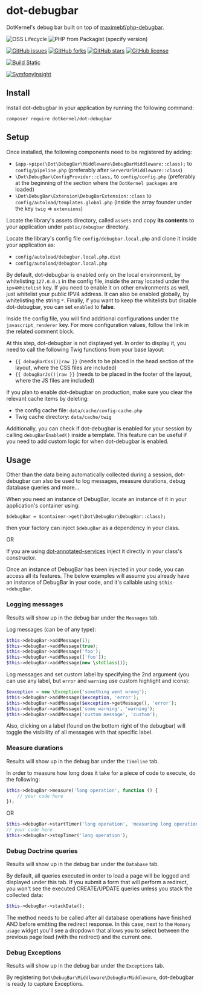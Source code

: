 # dot-debugbar

DotKernel's debug bar built on top of [maximebf/php-debugbar](https://github.com/maximebf/php-debugbar).

![OSS Lifecycle](https://img.shields.io/osslifecycle/dotkernel/dot-debugbar)
![PHP from Packagist (specify version)](https://img.shields.io/packagist/php-v/dotkernel/dot-debugbar/1.1.4)

[![GitHub issues](https://img.shields.io/github/issues/dotkernel/dot-debugbar)](https://github.com/dotkernel/dot-debugbar/issues)
[![GitHub forks](https://img.shields.io/github/forks/dotkernel/dot-debugbar)](https://github.com/dotkernel/dot-debugbar/network)
[![GitHub stars](https://img.shields.io/github/stars/dotkernel/dot-debugbar)](https://github.com/dotkernel/dot-debugbar/stargazers)
[![GitHub license](https://img.shields.io/github/license/dotkernel/dot-debugbar)](https://github.com/dotkernel/dot-debugbar/blob/1.0/LICENSE.md)

[![Build Static](https://github.com/dotkernel/dot-debugbar/actions/workflows/static-analysis.yml/badge.svg?branch=1.0)](https://github.com/dotkernel/dot-debugbar/actions/workflows/static-analysis.yml)

[![SymfonyInsight](https://insight.symfony.com/projects/c1dc83af-a4b3-4a46-a80c-d87dff782089/big.svg)](https://insight.symfony.com/projects/c1dc83af-a4b3-4a46-a80c-d87dff782089)


## Install
Install dot-debugbar in your application by running the following command:

    composer require dotkernel/dot-debugbar


## Setup
Once installed, the following components need to be registered by adding:
* `$app->pipe(\Dot\DebugBar\Middleware\DebugBarMiddleware::class);` to `config/pipeline.php` (preferably after `ServerUrlMiddleware::class`)
* `\Dot\DebugBar\ConfigProvider::class,` to `config/config.php` (preferably at the beginning of the section where the `DotKernel packages` are loaded)
* `\Dot\DebugBar\Extension\DebugBarExtension::class` to `config/autoload/templates.global.php` (inside the array founder under the key `twig` => `extensions`)

Locate the library's assets directory, called `assets` and copy **its contents** to your application under `public/debugbar` directory.

Locate the library's config file `config/debugbar.local.php` and clone it inside your application as:
* `config/autoload/debugbar.local.php.dist`
* `config/autoload/debugbar.local.php`

By default, dot-debugbar is enabled only on the local environment, by whitelisting `127.0.0.1` in the config file, inside the array located under the `ipv4Whitelist` key.
If you need to enable it on other environments as well, just whitelist your public IPV4 address.
It can also be enabled globally, by whitelisting the string `*`.
Finally, if you want to keep the whitelists but disable dot-debugbar, you can set `enabled` to **false**.

Inside the config file, you will find additional configurations under the `javascript_renderer` key.
For more configuration values, follow the link in the related comment block.


At this step, dot-debugbar is not displayed yet. In order to display it, you need to call the following Twig functions from your base layout:
* `{{ debugBarCss()|raw }}` (needs to be placed in the head section of the layout, where the CSS files are included)
* `{{ debugBarJs()|raw }}` (needs to be placed in the footer of the layout, where the JS files are included)

If you plan to enable dot-debugbar on production, make sure you clear the relevant cache items by deleting:
* the config cache file: `data/cache/config-cache.php`
* Twig cache directory: `data/cache/twig`

Additionally, you can check if dot-debugbar is enabled for your session by calling `debugBarEnabled()` inside a template.
This feature can be useful if you need to add custom logic for when dot-debugbar is enabled.


## Usage
Other than the data being automatically collected during a session, dot-debugbar can also be used to log messages, measure durations, debug database queries and more...

When you need an instance of DebugBar, locate an instance of it in your application's container using:

    $debugBar = $container->get(\Dot\DebugBar\DebugBar::class);

then your factory can inject `$debugBar` as a dependency in your class.

OR

If you are using [dot-annotated-services](https://github.com/dotkernel/dot-annotated-services) inject it directly in your class's constructor.

Once an instance of DebugBar has been injected in your code, you can access all its features.
The below examples will assume you already have an instance of DebugBar in your code, and it's callable using `$this->debugBar`.


### Logging messages
Results will show up in the debug bar under the `Messages` tab.

Log messages (can be of any type):
```php
$this->debugBar->addMessage(1);
$this->debugBar->addMessage(true);
$this->debugBar->addMessage('foo');
$this->debugBar->addMessage(['foo']);
$this->debugBar->addMessage(new \stdClass());
```

Log messages and set custom label by specifying the 2nd argument (you can use any label, but `error` and `warning` use custom highlight and icons):
```php
$exception = new \Exception('something went wrong');
$this->debugBar->addMessage($exception, 'error');
$this->debugBar->addMessage($exception->getMessage(), 'error');
$this->debugBar->addMessage('some warning', 'warning');
$this->debugBar->addMessage('custom message', 'custom');
```

Also, clicking on a label (found on the bottom right of the debugbar) will toggle the visibility of all messages with that specific label.


### Measure durations
Results will show up in the debug bar under the `Timeline` tab.

In order to measure how long does it take for a piece of code to execute, do the following:
```php
$this->debugBar->measure('long operation', function () {
    // your code here
});
```

OR

```php
$this->debugBar->startTimer('long operation', 'measuring long operation');
// your code here
$this->debugBar->stopTimer('long operation');
```


### Debug Doctrine queries
Results will show up in the debug bar under the `Database` tab.

By default, all queries executed in order to load a page will be logged and displayed under this tab.
If you submit a form that will perform a redirect, you won't see the executed CREATE/UPDATE queries unless you stack the collected data:
```php
$this->debugBar->stackData();
```

The method needs to be called after all database operations have finished AND before emitting the redirect response.
In this case, next to the `Memory usage` widget you'll see a dropdown that allows you to select between the previous page load (with the redirect) and the current one.

### Debug Exceptions
Results will show up in the debug bar under the `Exceptions` tab.

By registering `Dot\DebugBar\Middleware\DebugBarMiddleware`, dot-debugbar is ready to capture Exceptions.

